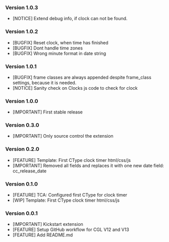 ### Version 1.0.3
- [NOTICE] Extend debug info, if clock can not be found.

### Version 1.0.2
- [BUGFIX] Reset clock, when time has finished
- [BUGFIX] Dont handle time zones
- [BUGFIX] Wrong minute format in date string

### Version 1.0.1
- [BUGFIX] frame classes are always appended despite frame_class settings, because it is needed.
- [NOTICE] Sanity check on Clocks js code to check for clock

### Version 1.0.0
- [IMPORTANT] First stable release

### Version 0.3.0
- [IMPORTANT] Only source control the extension

### Version 0.2.0
- [FEATURE] Template: First CType clock timer html/css/js
- [IMPORTANT] Removed all fields and replaces it with one new date field: cc_release_date

### Version 0.1.0
- [FEATURE] TCA: Configured first CType for clock timer
- [WIP] Template: First CType clock timer html/css/js

### Version 0.0.1
- [IMPORTANT] Kickstart extension
- [FEATURE] Setup GitHub workflow for CGL V12 and V13
- [FEATURE] Add README.md
